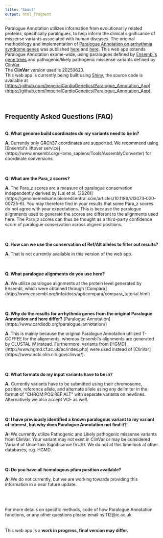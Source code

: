 ```yaml
---
title: "About"
output: html_fragment
---
```

Paralogue Annotation utilizes information from evolutionarily related proteins, specifically paralogues, to help inform the clinical significance of missense variants associated with human diseases. The original methodology and implementation of [Paralogue Annotation on arrhythmia syndrome genes](https://www.cardiodb.org/paralogue_annotation/) was published [here](https://onlinelibrary.wiley.com/doi/full/10.1002/humu.22114) and [here](https://jmg.bmj.com/content/51/1/35). This web app extends Paralogue Annotation exome-wide, using paralogues defined by [Ensembl's gene trees](https://www.ensembl.org/Help/View?id=137) and pathogenic/likely pathogenic missense variants defined by [ClinVar](https://www.ncbi.nlm.nih.gov/clinvar/).
<br>
The <b>ClinVar</b> version used is 20250623.
<br>
This web app is currently being built using [Shiny](http://shiny.rstudio.com), the source code is available at [https://github.com/ImperialCardioGenetics/Paralogue_Annotation_App](https://github.com/ImperialCardioGenetics/Paralogue_Annotation_App).
<br>
<br>
<br>
<h2>Frequently Asked Questions (FAQ)</h2>
<br>
<b>Q. What genome build coordinates do my variants need to be in?</b>
<p><b>A. </b>Currently only GRCh37 coordinates are supported. We recommend using  [Ensembl's liftover service](https://www.ensembl.org/Homo_sapiens/Tools/AssemblyConverter) for coordinate conversions.</p>
<br>
<br>
<b>Q. What are the Para_z scores?</b>
<br>
<p><b>A. </b>The Para_z scores are a measure of paralogue conservation independently derived by [Lal et al. (2020)](https://genomemedicine.biomedcentral.com/articles/10.1186/s13073-020-00725-6). You may therefore find in your results that some Para_z scores do not agree with your expectations. This is because the paralogue alignments used to generate the scores are different to the alignments used here. The Para_z scores can thus be thought as a third-party confidence score of paralogue conservation across aligned positions.</p>
<br>
<br>
<b>Q. How can we use the conservation of Ref/Alt alleles to filter out results?</b>
<br>
<p><b>A. </b>That is not currently available in this version of the web app.</p>
<br>
<br>
<b>Q. What paralogue alignments do you use here?</b>
<br>
<p><b>A. </b>We utilize paralogue alignments at the protein level generated by Ensembl, which were obtained through [Compara](http://www.ensembl.org/info/docs/api/compara/compara_tutorial.html)</p>
<br>
<br>
<b>Q. Why do the results for arrhythmia genes from the original Paralogue Annotation and here differ?</b> [Paralogue Annotation](https://www.cardiodb.org/paralogue_annotation/)
<br>
<p><b>A. </b>This is mainly because the original Paralogue Annotation utilized T-COFFEE for the alignments, whereas Ensembl's alignments are generated by CLUSTAL W instead. Furthermore, variants from [HGMD](http://www.hgmd.cf.ac.uk/ac/index.php) were used instead of [ClinVar](https://www.ncbi.nlm.nih.gov/clinvar/).</p>
<br>
<br>
<b>Q. What formats do my input variants have to be in?</b>
<br>
<p><b>A.</b> Currently variants have to be submitted using their chromosome, position, reference allele, and alternate allele using any delimiter in the format of "CHROM:POS:REF:ALT" with separate variants on newlines. Alternatively we also accept VCF as well.</p>
<br>
<br>
<b>Q: I have previously identified a known paralogous variant to my variant of interest, but why does Paralogue Annotation not find it?</b>
<br>
<p><b>A: </b>We currently utilize Pathogenic and Likely pathogenic missense variants from ClinVar. Your variant may not exist in ClinVar or may be considered Variant of Uncertain Significance (VUS). We do not at this time look at other databases, e.g. HGMD.</p>
<br>
<br>
<b>Q: Do you have all homologous pfam position available?</b>
<br>
<p><b>A: </b>We do not currently, but we are working towards providing this information in a near future update.</p>
<br>
<br>
<br>
For more details on specific methods, code of how Paralogue Annotation functions, or any other questions please email nyl112@ic.ac.uk
<br>
<br>
<br>
This web app is a <b>work in progress,<b> final version may differ.
